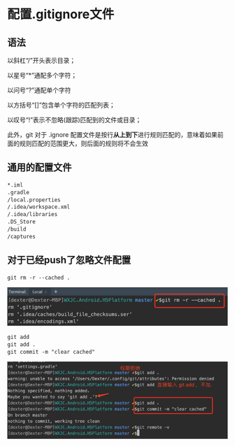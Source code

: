 # 配置.gitignore文件

## 语法

以斜杠“/”开头表示目录；

以星号“\*”通配多个字符；

以问号“?”通配单个字符

以方括号“\[\]”包含单个字符的匹配列表；

以叹号“!”表示不忽略\(跟踪\)匹配到的文件或目录；

此外，git 对于 .ignore 配置文件是按行**从上到下**进行规则匹配的，意味着如果前面的规则匹配的范围更大，则后面的规则将不会生效

## 通用的配置文件

```xml
*.iml
.gradle
/local.properties
/.idea/workspace.xml
/.idea/libraries
.DS_Store
/build
/captures
```

## 对于已经push了忽略文件配置

```xml
git rm -r --cached .
```

![](/assets/移动架构师-基础技术-git基础-gitignore配置-1.png)

```xml
git add
git add . 
git commit -m "clear cached"
```

![](/assets/移动架构师-基础技术-git基础-gitignore配置-2.png)

